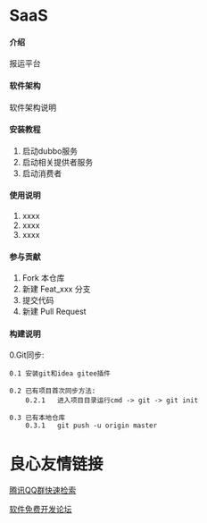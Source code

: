 # SaaS

#### 介绍
报运平台

#### 软件架构
软件架构说明


#### 安装教程

1. 启动dubbo服务
2. 启动相关提供者服务
3. 启动消费者

#### 使用说明

1. xxxx
2. xxxx
3. xxxx

#### 参与贡献

1. Fork 本仓库
2. 新建 Feat_xxx 分支
3. 提交代码
4. 新建 Pull Request


#### 构建说明


0.Git同步:
    
    0.1 安装git和idea gitee插件
    
    0.2 已有项目首次同步方法:
        0.2.1   进入项目目录运行cmd -> git -> git init
    
    0.3 已有本地仓库
        0.3.1   git push -u origin master
    



 # 良心友情链接

[腾讯QQ群快速检索](http://u.720life.cn/s/8cf73f7c)

[软件免费开发论坛](http://u.720life.cn/s/bbb01dc0)